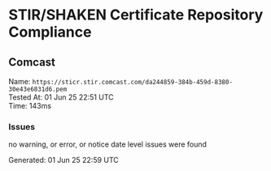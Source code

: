 # STIR/SHAKEN Certificate Repository Compliance

## Comcast

Name: `https://sticr.stir.comcast.com/da244859-384b-459d-8380-30e43e6831d6.pem`\
Tested At: 01 Jun 25 22:51 UTC\
Time: 143ms

### Issues

no warning, or error, or notice date level issues were found

Generated: 01 Jun 25 22:59 UTC